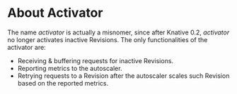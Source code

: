 # About Activator

The name *activator* is actually a misnomer, since after Knative 0.2,
*activator* no longer activates inactive Revisions.  The only functionalities of
the activator are:

* Receiving & buffering requests for inactive Revisions.
* Reporting metrics to the autoscaler.
* Retrying requests to a Revision after the autoscaler scales such Revision
  based on the reported metrics.
